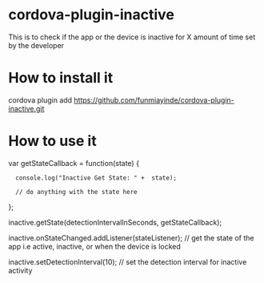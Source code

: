 # cordova-plugin-inactive
This is to check if the app or the device is inactive for X amount of time set by the developer

# How to install it

cordova plugin add https://github.com/funmiayinde/cordova-plugin-inactive.git

# How to use it

var getStateCallback = function(state) {
      
      console.log("Inactive Get State: " +  state);
      
      // do anything with the state here
 };
 
inactive.getState(detectionIntervalInSeconds, getStateCallback); 


inactive.onStateChanged.addListener(stateListener); // get the state of the app i.e active, inactive, or when the device is locked


inactive.setDetectionInterval(10); // set the detection interval for inactive activity

